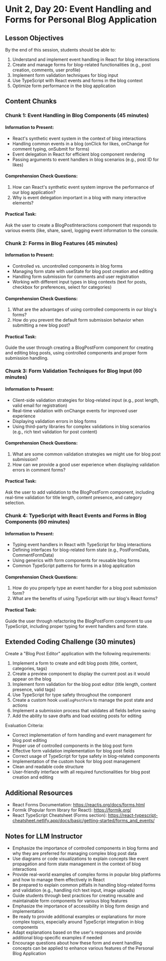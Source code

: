 # Unit 2, Day 20: Event Handling and Forms for Personal Blog Application

## Lesson Objectives
By the end of this session, students should be able to:
1. Understand and implement event handling in React for blog interactions
2. Create and manage forms for blog-related functionalities (e.g., post creation, comments, user profile)
3. Implement form validation techniques for blog input
4. Use TypeScript with React events and forms in the blog context
5. Optimize form performance in the blog application

## Content Chunks

### Chunk 1: Event Handling in Blog Components (45 minutes)

#### Information to Present:
- React's synthetic event system in the context of blog interactions
- Handling common events in a blog (onClick for likes, onChange for comment typing, onSubmit for forms)
- Event delegation in React for efficient blog component rendering
- Passing arguments to event handlers in blog scenarios (e.g., post ID for likes)

#### Comprehension Check Questions:
1. How can React's synthetic event system improve the performance of our blog application?
2. Why is event delegation important in a blog with many interactive elements?

#### Practical Task:
Ask the user to create a BlogPostInteractions component that responds to various events (like, share, save), logging event information to the console.

### Chunk 2: Forms in Blog Features (45 minutes)

#### Information to Present:
- Controlled vs. uncontrolled components in blog forms
- Managing form state with useState for blog post creation and editing
- Handling form submission for comments and user registration
- Working with different input types in blog contexts (text for posts, checkbox for preferences, select for categories)

#### Comprehension Check Questions:
1. What are the advantages of using controlled components in our blog's forms?
2. How do you prevent the default form submission behavior when submitting a new blog post?

#### Practical Task:
Guide the user through creating a BlogPostForm component for creating and editing blog posts, using controlled components and proper form submission handling.

### Chunk 3: Form Validation Techniques for Blog Input (60 minutes)

#### Information to Present:
- Client-side validation strategies for blog-related input (e.g., post length, valid email for registration)
- Real-time validation with onChange events for improved user experience
- Displaying validation errors in blog forms
- Using third-party libraries for complex validations in blog scenarios (e.g., rich text validation for post content)

#### Comprehension Check Questions:
1. What are some common validation strategies we might use for blog post submission?
2. How can we provide a good user experience when displaying validation errors in comment forms?

#### Practical Task:
Ask the user to add validation to the BlogPostForm component, including real-time validation for title length, content presence, and category selection.

### Chunk 4: TypeScript with React Events and Forms in Blog Components (60 minutes)

#### Information to Present:
- Typing event handlers in React with TypeScript for blog interactions
- Defining interfaces for blog-related form state (e.g., PostFormData, CommentFormData)
- Using generics with form components for reusable blog forms
- Common TypeScript patterns for forms in a blog application

#### Comprehension Check Questions:
1. How do you properly type an event handler for a blog post submission form?
2. What are the benefits of using TypeScript with our blog's React forms?

#### Practical Task:
Guide the user through refactoring the BlogPostForm component to use TypeScript, including proper typing for event handlers and form state.

## Extended Coding Challenge (30 minutes)

Create a "Blog Post Editor" application with the following requirements:

1. Implement a form to create and edit blog posts (title, content, categories, tags)
2. Create a preview component to display the current post as it would appear on the blog
3. Implement form validation for the blog post editor (title length, content presence, valid tags)
4. Use TypeScript for type safety throughout the component
5. Create a custom hook `useBlogPostForm` to manage the post state and actions
6. Implement a submission process that validates all fields before saving
7. Add the ability to save drafts and load existing posts for editing

Evaluation Criteria:
- Correct implementation of form handling and event management for blog post editing
- Proper use of controlled components in the blog post form
- Effective form validation implementation for blog post fields
- Correct usage of TypeScript for type safety in blog-related components
- Implementation of the custom hook for blog post management
- Clean and readable code structure
- User-friendly interface with all required functionalities for blog post creation and editing

## Additional Resources
- React Forms Documentation: https://reactjs.org/docs/forms.html
- Formik (Popular form library for React): https://formik.org/
- React TypeScript Cheatsheet (Forms section): https://react-typescript-cheatsheet.netlify.app/docs/basic/getting-started/forms_and_events/

## Notes for LLM Instructor
- Emphasize the importance of controlled components in blog forms and why they are preferred for managing complex blog post data
- Use diagrams or code visualizations to explain concepts like event propagation and form state management in the context of blog interactions
- Provide real-world examples of complex forms in popular blog platforms and how to manage them effectively in React
- Be prepared to explain common pitfalls in handling blog-related forms and validation (e.g., handling rich text input, image uploads)
- Guide students through best practices for creating reusable and maintainable form components for various blog features
- Emphasize the importance of accessibility in blog form design and implementation
- Be ready to provide additional examples or explanations for more complex topics, especially around TypeScript integration in blog components
- Adapt explanations based on the user's responses and provide additional blog-specific examples if needed
- Encourage questions about how these form and event handling concepts can be applied to enhance various features of the Personal Blog Application

